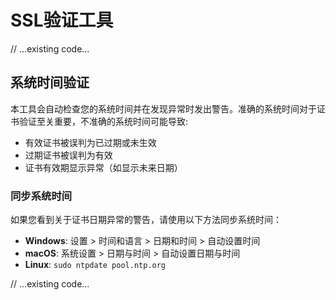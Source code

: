 # SSL验证工具

// ...existing code...

## 系统时间验证

本工具会自动检查您的系统时间并在发现异常时发出警告。准确的系统时间对于证书验证至关重要，不准确的系统时间可能导致:

- 有效证书被误判为已过期或未生效
- 过期证书被误判为有效
- 证书有效期显示异常（如显示未来日期）

### 同步系统时间

如果您看到关于证书日期异常的警告，请使用以下方法同步系统时间：

- **Windows**: 设置 > 时间和语言 > 日期和时间 > 自动设置时间
- **macOS**: 系统设置 > 日期与时间 > 自动设置日期与时间
- **Linux**: `sudo ntpdate pool.ntp.org`

// ...existing code...
